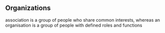 ## Organizations

association is a group of people who share common interests, whereas an organisation is a group of people with defined roles and functions